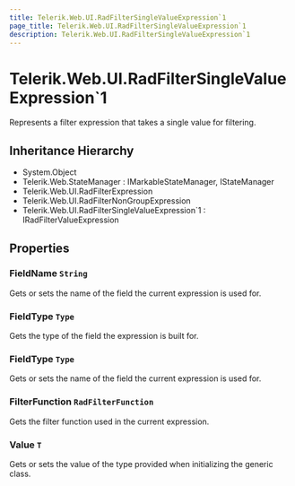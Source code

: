 ```yaml
---
title: Telerik.Web.UI.RadFilterSingleValueExpression`1
page_title: Telerik.Web.UI.RadFilterSingleValueExpression`1
description: Telerik.Web.UI.RadFilterSingleValueExpression`1
---
```


# Telerik.Web.UI.RadFilterSingleValueExpression`1

Represents a filter expression that takes a single value for filtering.

## Inheritance Hierarchy

* System.Object
* Telerik.Web.StateManager : IMarkableStateManager, IStateManager
* Telerik.Web.UI.RadFilterExpression
* Telerik.Web.UI.RadFilterNonGroupExpression
* Telerik.Web.UI.RadFilterSingleValueExpression`1 : IRadFilterValueExpression

## Properties

###  FieldName `String`

Gets or sets the name of the field the current expression is used for.

###  FieldType `Type`

Gets the type of the field the expression is built for.

###  FieldType `Type`

Gets or sets the name of the field the current expression is used for.

###  FilterFunction `RadFilterFunction`

Gets the filter function used in the current expression.

###  Value `T`

Gets or sets the value of the type provided when initializing the generic class.

